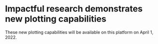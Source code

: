 # Impactful research demonstrates new plotting capabilities

These new plotting capabilities will be available on this platform on April 1, 2022.
